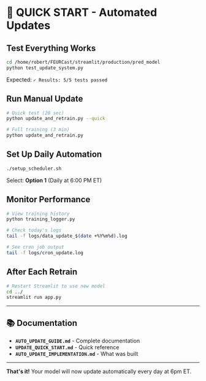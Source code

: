 # 🎯 QUICK START - Automated Updates

## Test Everything Works
```bash
cd /home/robert/FEURCast/streamlit/production/pred_model
python test_update_system.py
```
Expected: `✓ Results: 5/5 tests passed`

## Run Manual Update
```bash
# Quick test (20 sec)
python update_and_retrain.py --quick

# Full training (3 min)
python update_and_retrain.py
```

## Set Up Daily Automation
```bash
./setup_scheduler.sh
```
Select: **Option 1** (Daily at 6:00 PM ET)

## Monitor Performance
```bash
# View training history
python training_logger.py

# Check today's logs
tail -f logs/data_update_$(date +%Y%m%d).log

# See cron job output
tail -f logs/cron_update.log
```

## After Each Retrain
```bash
# Restart Streamlit to use new model
cd ../
streamlit run app.py
```

---

## 📚 Documentation

- **`AUTO_UPDATE_GUIDE.md`** - Complete documentation
- **`UPDATE_QUICK_START.md`** - Quick reference
- **`AUTO_UPDATE_IMPLEMENTATION.md`** - What was built

---

**That's it!** Your model will now update automatically every day at 6pm ET.
